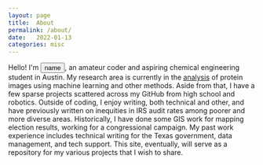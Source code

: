 ```yaml
---
layout: page
title:  About
permalink: /about/
date:   2022-01-13
categories: misc
---
```


Hello! I'm <button id="name" onclick="change()">name</button>, an amateur coder and aspiring chemical engineering student in Austin. My research area is currently in the [analysis](https://www.biorxiv.org/content/10.1101/2021.10.14.464427v1) of protein images using machine learning and other methods. Aside from that, I have a few sparse projects scattered across my GitHub from high school and robotics. Outside of coding, I enjoy writing, both technical and other, and have previously written on inequities in IRS audit rates among poorer and more diverse areas. Historically, I have done some GIS work for mapping election results, working for a congressional campaign. My past work experience includes technical writing for the Texas government, data management, and tech support. This site, eventually, will serve as a repository for my various projects that I wish to share.

<script>
  function change() {
    var b = document.getObjectById("name");
    var names = ["ethan", "hazel", "hazelwood", "hjelfman", "wouldn't you like to know?"];
    const newname = names[Math.floor(Math.random() * names.length)];
    b.innerHTML = newname;
  }
</script>
